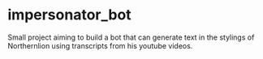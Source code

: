 # impersonator_bot

Small project aiming to build a bot that can generate text in the stylings of Northernlion using transcripts from his youtube videos.